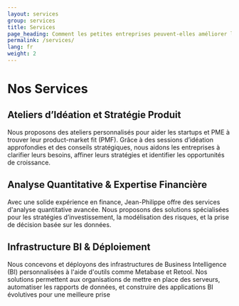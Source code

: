 ```yaml
---
layout: services
group: services
title: Services 
page_heading: Comment les petites entreprises peuvent-elles améliorer leurs performances?
permalink: /services/
lang: fr
weight: 2
---
```


# Nos Services

## Ateliers d’Idéation et Stratégie Produit

Nous proposons des ateliers personnalisés pour aider les startups et PME à trouver leur product-market fit (PMF). Grâce à des sessions d’idéation approfondies et des conseils stratégiques, nous aidons les entreprises à clarifier leurs besoins, affiner leurs stratégies et identifier les opportunités de croissance.

## Analyse Quantitative & Expertise Financière

Avec une solide expérience en finance, Jean-Philippe offre des services d'analyse quantitative avancée. Nous proposons des solutions spécialisées pour les stratégies d’investissement, la modélisation des risques, et la prise de décision basée sur les données.

## Infrastructure BI & Déploiement

Nous concevons et déployons des infrastructures de Business Intelligence (BI) personnalisées à l'aide d'outils comme Metabase et Retool. Nos solutions permettent aux organisations de mettre en place des serveurs, automatiser les rapports de données, et construire des applications BI évolutives pour une meilleure prise
